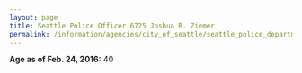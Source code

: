 ```yaml
---
layout: page
title: Seattle Police Officer 6725 Joshua R. Ziemer
permalink: /information/agencies/city_of_seattle/seattle_police_department/copbook/6725/
---
```


**Age as of Feb. 24, 2016:** 40
